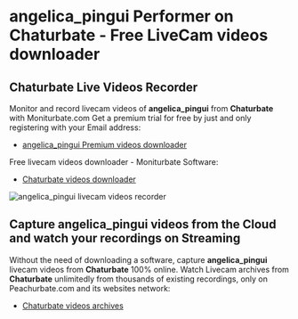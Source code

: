 # angelica_pingui Performer on Chaturbate - Free LiveCam videos downloader

## Chaturbate Live Videos Recorder

Monitor and record livecam videos of **angelica_pingui** from **Chaturbate** with Moniturbate.com
Get a premium trial for free by just and only registering with your Email address:
* [angelica_pingui Premium videos downloader](https://moniturbate.com/request-demo-licence-key.html)

Free livecam videos downloader - Moniturbate Software:
* [Chaturbate videos downloader](https://moniturbate.com/moniturbate-download-software.html)

![angelica_pingui livecam videos recorder](https://peachurnet.com/templates/moniturbate-software.png)


## Capture angelica_pingui videos from the Cloud and watch your recordings on Streaming

Without the need of downloading a software, capture **angelica_pingui** livecam videos from **Chaturbate** 100% online.
Watch Livecam archives from **Chaturbate** unlimitedly from thousands of existing recordings, only on Peachurbate.com and its websites network:
* [Chaturbate videos archives](https://peachurnet.com/)